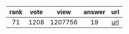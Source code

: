 
| rank | vote | view | answer | url |
|:-:|:-:|:-:|:-:|:-:|
|71|1208|1207756|19| [url](http://stackoverflow.com/questions/1450393/how-do-you-read-from-stdin-in-python) |
